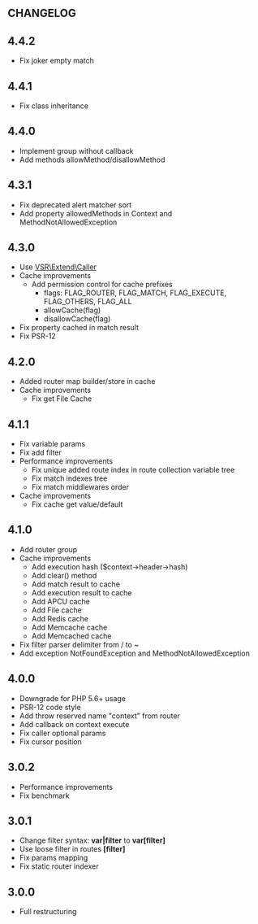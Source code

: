 CHANGELOG
---

## 4.4.2
- Fix joker empty match

## 4.4.1
- Fix class inheritance

## 4.4.0
- Implement group without callback
- Add methods allowMethod/disallowMethod

## 4.3.1
- Fix deprecated alert matcher sort
- Add property allowedMethods in Context and MethodNotAllowedException

## 4.3.0
- Use [VSR\\Extend\\Caller](https://github.com/vitorsreis/extend-caller)
- Cache improvements
  - Add permission control for cache prefixes
    - flags: FLAG_ROUTER, FLAG_MATCH, FLAG_EXECUTE, FLAG_OTHERS, FLAG_ALL
    - allowCache(flag)
    - disallowCache(flag)
- Fix property cached in match result
- Fix PSR-12

## 4.2.0
- Added router map builder/store in cache
- Cache improvements
  - Fix get File Cache

## 4.1.1
- Fix variable params
- Fix add filter
- Performance improvements
  - Fix unique added route index in route collection variable tree
  - Fix match indexes tree
  - Fix match middlewares order
- Cache improvements
  - Fix cache get value/default

## 4.1.0
- Add router group
- Cache improvements
  - Add execution hash ($context->header->hash)
  - Add clear() method
  - Add match result to cache
  - Add execution result to cache
  - Add APCU cache
  - Add File cache
  - Add Redis cache
  - Add Memcache cache
  - Add Memcached cache
- Fix filter parser delimiter from / to ~
- Add exception NotFoundException and MethodNotAllowedException

## 4.0.0
- Downgrade for PHP 5.6+ usage
- PSR-12 code style
- Add throw reserved name "context" from router
- Add callback on context execute
- Fix caller optional params
- Fix cursor position

## 3.0.2
- Performance improvements
- Fix benchmark

## 3.0.1
- Change filter syntax: **var|filter** to **var\[filter]**
- Use loose filter in routes **\[filter]**
- Fix params mapping
- Fix static router indexer

## 3.0.0
- Full restructuring
